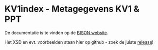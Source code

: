 # KV1index - Metagegevens KV1 & PPT

De documentatie is te vinden op de [BISON website](http://bison.dova.nu/standaarden/kv1-index).

Het XSD en evt. voorbeelden staan hier op github - zoek de juiste [release](http://github.com/BISONNL/KV1-index/releases)!
